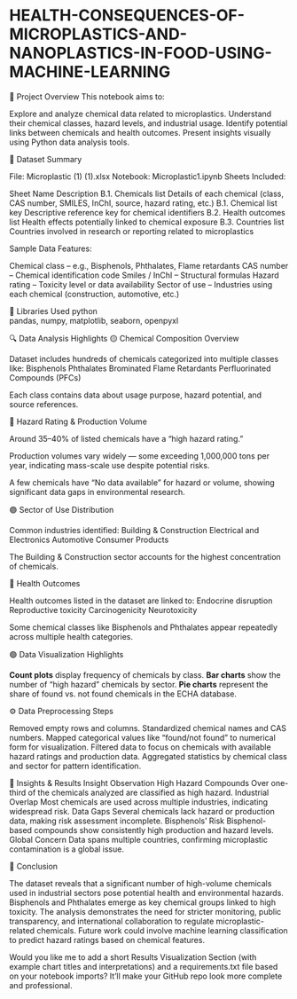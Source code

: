 # HEALTH-CONSEQUENCES-OF-MICROPLASTICS-AND-NANOPLASTICS-IN-FOOD-USING-MACHINE-LEARNING

📌 Project Overview
This notebook aims to:

Explore and analyze chemical data related to microplastics.
Understand their chemical classes, hazard levels, and industrial usage.
Identify potential links between chemicals and health outcomes.
Present insights visually using Python data analysis tools.

📁 Dataset Summary

File: Microplastic (1) (1).xlsx
Notebook: Microplastic1.ipynb
Sheets Included:

Sheet Name	Description
B.1. Chemicals list	Details of each chemical (class, CAS number, SMILES, InChI, source, hazard rating, etc.)
B.1. Chemical list key	Descriptive reference key for chemical identifiers
B.2. Health outcomes list	Health effects potentially linked to chemical exposure
B.3. Countries list	Countries involved in research or reporting related to microplastics

Sample Data Features:

Chemical class – e.g., Bisphenols, Phthalates, Flame retardants
CAS number – Chemical identification code
Smiles / InChI – Structural formulas
Hazard rating – Toxicity level or data availability
Sector of use – Industries using each chemical (construction, automotive, etc.)

🔧 Libraries Used
python  
pandas, numpy, matplotlib, seaborn, openpyxl  

🔍 Data Analysis Highlights
🟡 Chemical Composition Overview

Dataset includes hundreds of chemicals categorized into multiple classes like:
Bisphenols
Phthalates
Brominated Flame Retardants
Perfluorinated Compounds (PFCs)

Each class contains data about usage purpose, hazard potential, and source references.

🔵 Hazard Rating & Production Volume

Around 35–40% of listed chemicals have a “high hazard rating.”

Production volumes vary widely — some exceeding 1,000,000 tons per year, indicating mass-scale use despite potential risks.

A few chemicals have “No data available” for hazard or volume, showing significant data gaps in environmental research.

🟣 Sector of Use Distribution

Common industries identified:
Building & Construction
Electrical and Electronics
Automotive
Consumer Products

The Building & Construction sector accounts for the highest concentration of chemicals.

🔴 Health Outcomes

Health outcomes listed in the dataset are linked to:
Endocrine disruption
Reproductive toxicity
Carcinogenicity
Neurotoxicity

Some chemical classes like Bisphenols and Phthalates appear repeatedly across multiple health categories.

🟢 Data Visualization Highlights

**Count plots** display frequency of chemicals by class.
**Bar charts** show the number of “high hazard” chemicals by sector.
**Pie charts** represent the share of found vs. not found chemicals in the ECHA database.

⚙️ Data Preprocessing Steps

Removed empty rows and columns.
Standardized chemical names and CAS numbers.
Mapped categorical values like “found/not found” to numerical form for visualization.
Filtered data to focus on chemicals with available hazard ratings and production data.
Aggregated statistics by chemical class and sector for pattern identification.

🧠 Insights & Results
Insight	Observation
High Hazard Compounds	Over one-third of the chemicals analyzed are classified as high hazard.
Industrial Overlap	Most chemicals are used across multiple industries, indicating widespread risk.
Data Gaps	Several chemicals lack hazard or production data, making risk assessment incomplete.
Bisphenols’ Risk	Bisphenol-based compounds show consistently high production and hazard levels.
Global Concern	Data spans multiple countries, confirming microplastic contamination is a global issue.

📌 Conclusion

The dataset reveals that a significant number of high-volume chemicals used in industrial sectors pose potential health and environmental hazards.
Bisphenols and Phthalates emerge as key chemical groups linked to high toxicity.
The analysis demonstrates the need for stricter monitoring, public transparency, and international collaboration to regulate microplastic-related chemicals.
Future work could involve machine learning classification to predict hazard ratings based on chemical features.



Would you like me to add a short Results Visualization Section (with example chart titles and interpretations) and a requirements.txt file based on your notebook imports? It’ll make your GitHub repo look more complete and professional.

